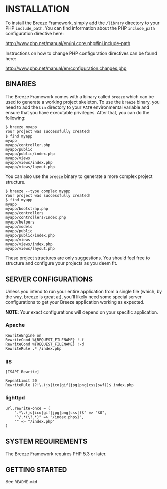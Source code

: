 INSTALLATION
============

To install the Breeze Framework, simply add the `/library` directory to your PHP `include_path`.  You can find information about the PHP `include_path` configuration directive here:

<http://www.php.net/manual/en/ini.core.php#ini.include-path>

Instructions on how to change PHP configuration directives can be found here:

<http://www.php.net/manual/en/configuration.changes.php>

BINARIES
--------

The Breeze Framework comes with a binary called `breeze` which can be used to generate a working project skeleton.  To use the `breeze` binary, you need to add the `bin` directory to your `PATH` environmental variable and ensure that you have executable privileges.  After that, you can do the following:

    $ breeze myapp
    Your project was successfully created!
    $ find myapp
    myapp
    myapp/controller.php
    myapp/public
    myapp/public/index.php
    myapp/views
    myapp/views/index.php
    myapp/views/layout.php

You can also use the `breeze` binary to generate a more complex project structure.

    $ breeze --type complex myapp
    Your project was successfully created!
    $ find myapp
    myapp
    myapp/bootstrap.php
    myapp/controllers
    myapp/controllers/Index.php
    myapp/helpers
    myapp/models
    myapp/public
    myapp/public/index.php
    myapp/views
    myapp/views/index.php
    myapp/views/layout.php

These project structures are only suggestions.  You should feel free to structure and configure your projects as you deem fit.

SERVER CONFIGURATIONS
---------------------

Unless you intend to run your entire application from a single file (which, by the way, breeze is great at), you'll likely need some special server configurations to get your Breeze application working as expected.

**NOTE**: Your exact configurations will depend on your specific application.

### Apache

    RewriteEngine on
    RewriteCond %{REQUEST_FILENAME} !-f
    RewriteCond %{REQUEST_FILENAME} !-d
    RewriteRule .* /index.php

### IIS

    [ISAPI_Rewrite]

    RepeatLimit 20
    RewriteRule (?!\.(js|ico|gif|jpg|png|css|swf))$ index.php

### lighttpd

    url.rewrite-once = (
        ".*\.(js|ico|gif|jpg|png|css|)$" => "$0",
        "^/.*(\?.*)" => "/index.php$1",
        "" => "/index.php"
    )

SYSTEM REQUIREMENTS
-------------------

The Breeze Framework requires PHP 5.3 or later.

GETTING STARTED
---------------

See `README.mkd`